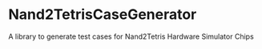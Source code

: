 # Nand2TetrisCaseGenerator
A library to generate test cases for Nand2Tetris Hardware Simulator Chips
